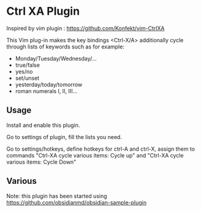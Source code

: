 # Ctrl XA Plugin

Inspired by vim plugin : https://github.com/Konfekt/vim-CtrlXA

This Vim plug-in makes the key bindings <Ctrl-X/A>
additionally cycle through lists of keywords such as for example:

- Monday/Tuesday/Wednesday/...
- true/false
- yes/no
- set/unset
- yesterday/today/tomorrow
- roman numerals I, II, III...

## Usage

Install and enable this plugin.

Go to settings of plugin, fill the lists you need.

Go to settings/hotkeys, define hotkeys for ctrl-A and ctrl-X, assign them to commands "Ctrl-XA cycle various items: Cycle up" and "Ctrl-XA cycle various items: Cycle Down"

## Various

Note: this plugin has been started using <https://github.com/obsidianmd/obsidian-sample-plugin>
